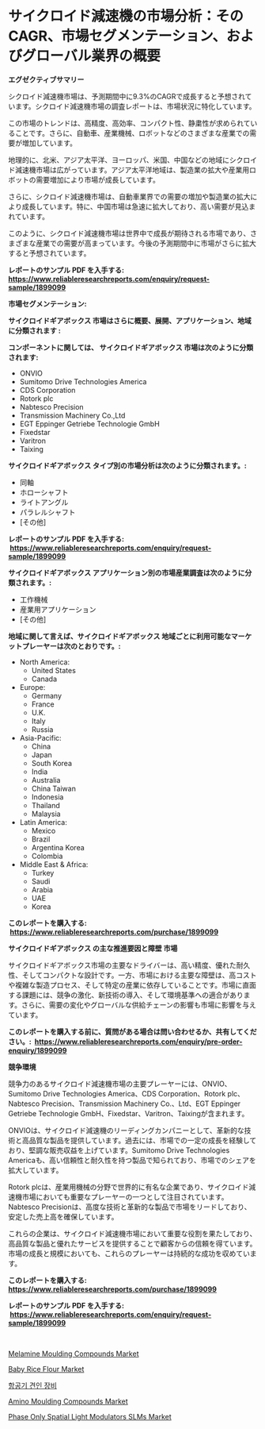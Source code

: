 <p><h1>サイクロイド減速機の市場分析：そのCAGR、市場セグメンテーション、およびグローバル業界の概要</h1></p><p><strong>エグゼクティブサマリー</strong></p>
<p><p>シクロイド減速機市場は、予測期間中に9.3%のCAGRで成長すると予想されています。シクロイド減速機市場の調査レポートは、市場状況に特化しています。</p><p>この市場のトレンドは、高精度、高効率、コンパクト性、静粛性が求められていることです。さらに、自動車、産業機械、ロボットなどのさまざまな産業での需要が増加しています。</p><p>地理的に、北米、アジア太平洋、ヨーロッパ、米国、中国などの地域にシクロイド減速機市場は広がっています。アジア太平洋地域は、製造業の拡大や産業用ロボットの需要増加により市場が成長しています。</p><p>さらに、シクロイド減速機市場は、自動車業界での需要の増加や製造業の拡大により成長しています。特に、中国市場は急速に拡大しており、高い需要が見込まれています。</p><p>このように、シクロイド減速機市場は世界中で成長が期待される市場であり、さまざまな産業での需要が高まっています。今後の予測期間中に市場がさらに拡大すると予想されています。</p></p>
<p><strong>レポートのサンプル PDF を入手する: <a href="https://www.reliableresearchreports.com/enquiry/request-sample/1899099">https://www.reliableresearchreports.com/enquiry/request-sample/1899099</a></strong></p>
<p><strong>市場セグメンテーション:</strong></p>
<p><strong> サイクロイドギアボックス 市場はさらに概要、展開、アプリケーション、地域に分類されます :</strong></p>
<p><strong>コンポーネントに関しては、 サイクロイドギアボックス 市場は次のように分類されます: &nbsp;</strong></p>
<p><ul><li>ONVIO</li><li>Sumitomo Drive Technologies America</li><li>CDS Corporation</li><li>Rotork plc</li><li>Nabtesco Precision</li><li>Transmission Machinery Co.,Ltd</li><li>EGT Eppinger Getriebe Technologie GmbH</li><li>Fixedstar</li><li>Varitron</li><li>Taixing</li></ul></p>
<p><strong> サイクロイドギアボックス タイプ別の市場分析は次のように分類されます。:</strong></p>
<p><ul><li>同軸</li><li>ホローシャフト</li><li>ライトアングル</li><li>パラレルシャフト</li><li>[その他]</li></ul></p>
<p><strong>レポートのサンプル PDF を入手する: &nbsp;<a href="https://www.reliableresearchreports.com/enquiry/request-sample/1899099">https://www.reliableresearchreports.com/enquiry/request-sample/1899099</a></strong></p>
<p><strong> サイクロイドギアボックス アプリケーション別の市場産業調査は次のように分類されます。:</strong></p>
<p><ul><li>工作機械</li><li>産業用アプリケーション</li><li>[その他]</li></ul></p>
<p><strong>地域に関して言えば、サイクロイドギアボックス 地域ごとに利用可能なマーケットプレーヤーは次のとおりです。:</strong></p>
<p><ul>
    <li>
        North America:
        <ul>
            <li>United States</li>
            <li>Canada</li>
        </ul>
    </li>
    <li>
        Europe:
        <ul>
            <li>Germany</li>
            <li>France</li>
            <li>U.K.</li>
            <li>Italy</li>
            <li>Russia</li>
        </ul>
    </li>
    <li>
        Asia-Pacific:
        <ul>
            <li>China</li>
            <li>Japan</li>
            <li>South Korea</li>
            <li>India</li>
            <li>Australia</li>
            <li>China Taiwan</li>
            <li>Indonesia</li>
            <li>Thailand</li>
            <li>Malaysia</li>
        </ul>
    </li>
    <li>
        Latin America:
        <ul>
            <li>Mexico</li>
            <li>Brazil</li>
            <li>Argentina Korea</li>
            <li>Colombia</li>
        </ul>
    </li>
    <li>
        Middle East & Africa:
        <ul>
            <li>Turkey</li>
            <li>Saudi</li>
            <li>Arabia</li>
            <li>UAE</li>
            <li>Korea</li>
        </ul>
    </li>
    </ul></p>
<p><strong>このレポートを購入する: &nbsp;<a href="https://www.reliableresearchreports.com/purchase/1899099">https://www.reliableresearchreports.com/purchase/1899099</a></strong></p>
<p><strong>サイクロイドギアボックス の主な推進要因と障壁 市場</strong></p>
<p><p>サイクロイドギアボックス市場の主要なドライバーは、高い精度、優れた耐久性、そしてコンパクトな設計です。一方、市場における主要な障壁は、高コストや複雑な製造プロセス、そして特定の産業に依存していることです。市場に直面する課題には、競争の激化、新技術の導入、そして環境基準への適合があります。さらに、需要の変化やグローバルな供給チェーンの影響も市場に影響を与えています。</p></p>
<p><strong>このレポートを購入する前に、質問がある場合は問い合わせるか、共有してください。:&nbsp; <a href="https://www.reliableresearchreports.com/enquiry/pre-order-enquiry/1899099">https://www.reliableresearchreports.com/enquiry/pre-order-enquiry/1899099</a></strong></p>
<p><strong>競争環境</strong></p>
<p><p>競争力のあるサイクロイド減速機市場の主要プレーヤーには、ONVIO、Sumitomo Drive Technologies America、CDS Corporation、Rotork plc、Nabtesco Precision、Transmission Machinery Co.、Ltd、EGT Eppinger Getriebe Technologie GmbH、Fixedstar、Varitron、Taixingが含まれます。</p><p>ONVIOは、サイクロイド減速機のリーディングカンパニーとして、革新的な技術と高品質な製品を提供しています。過去には、市場での一定の成長を経験しており、堅調な販売収益を上げています。Sumitomo Drive Technologies Americaも、高い信頼性と耐久性を持つ製品で知られており、市場でのシェアを拡大しています。</p><p>Rotork plcは、産業用機械の分野で世界的に有名な企業であり、サイクロイド減速機市場においても重要なプレーヤーの一つとして注目されています。Nabtesco Precisionは、高度な技術と革新的な製品で市場をリードしており、安定した売上高を確保しています。</p><p>これらの企業は、サイクロイド減速機市場において重要な役割を果たしており、高品質な製品と優れたサービスを提供することで顧客からの信頼を得ています。市場の成長と規模においても、これらのプレーヤーは持続的な成功を収めています。</p></p>
<p><strong>このレポートを購入する: &nbsp; <a href="https://www.reliableresearchreports.com/purchase/1899099">https://www.reliableresearchreports.com/purchase/1899099</a></strong></p>
<p><strong>レポートのサンプル PDF を入手する: &nbsp;<a href="https://www.reliableresearchreports.com/enquiry/request-sample/1899099">https://www.reliableresearchreports.com/enquiry/request-sample/1899099</a></strong><strong></strong></p>
<p>&nbsp;</p>
<p><p><a href="https://issuu.com/reportprime-2/docs/melamine-moulding-compounds-market-size-2030.pptx">Melamine Moulding Compounds Market</a></p><p><a href="https://view.publitas.com/reportprime-1/baby-rice-flour-market-size-evaluating-its-market-trends-growth-and-projections-2024-2031/">Baby Rice Flour Market</a></p><p><a href="https://github.com/sougarounis/Market-Research-Report-List-3/blob/main/97115291214.md">항공기 견인 장비</a></p><p><a href="https://issuu.com/reportprime-2/docs/amino-moulding-compounds-market-size-2030.pptx">Amino Moulding Compounds Market</a></p><p><a href="https://spotless-saver-8fd.notion.site/Phase-Only-Spatial-Light-Modulators-SLMs-Market-Growth-Market-Trends-COVID-19-Impact-and-Forecast-c180ba9bb1874b1c82cdd5fb5d7b9509">Phase Only Spatial Light Modulators SLMs Market</a></p></p>